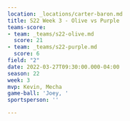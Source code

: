 ```yaml
---
location: _locations/carter-baron.md
title: S22 Week 3 - Olive vs Purple
teams-score:
- team: _teams/s22-olive.md
  score: 21
- team: _teams/s22-purple.md
  score: 6
field: "2"
date: 2022-03-27T09:30:00.000-04:00
season: 22
week: 3
mvp: Kevin, Mecha
game-ball: 'Joey, '
sportsperson: ''

---
```

